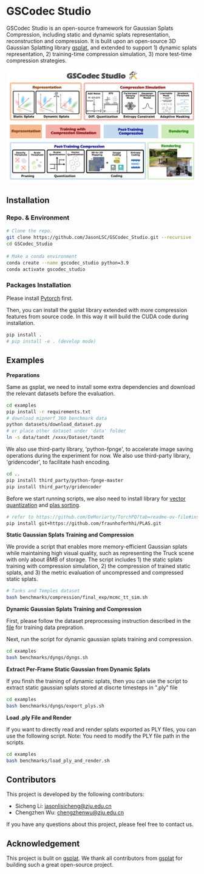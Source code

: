 # GSCodec Studio

GSCodec Studio is an open-source framework for Gaussian Splats Compression, including static and dynamic splats representation, reconstruction and compression. It is bulit upon an open-source 3D Gaussian Splatting library [gsplat](https://github.com/nerfstudio-project/gsplat), and extended to support 1) dynamic splats representation, 2) training-time compression simulation, 3) more test-time compression strategies.

![Teaser](./assets/Teaser.png)

## Installation
### Repo. & Environment
```bash
# Clone the repo.
git clone https://github.com/JasonLSC/GSCodec_Studio.git --recursive
cd GSCodec_Studio

# Make a conda environment
conda create --name gscodec_studio python=3.9
conda activate gscodec_studio
```

### Packages Installation

Please install [Pytorch](https://pytorch.org/get-started/locally/) first.

Then, you can install the gsplat library extended with more compression features from source code. In this way it will build the CUDA code during installation.

```bash
pip install .
# pip install -e . (develop mode)
```

## Examples

**Preparations**

Same as gsplat, we need to install some extra dependencies and download the relevant datasets before the evaluation.

```bash
cd examples
pip install -r requirements.txt
# download mipnerf_360 benchmark data
python datasets/download_dataset.py
# or place other dataset under 'data' folder
ln -s data/tandt /xxxx/Dataset/tandt
```

We also use third-party library, 'python-fpnge', to accelerate image saving operations during the experiment for now. We also use third-party library, 'gridencoder', to facilitate hash encoding.

```bash
cd ..
pip install third_party/python-fpnge-master
pip install third_party/gridencoder
```

Before we start running scripts, we also need to install library for [vector quantization](https://github.com/DeMoriarty/TorchPQ?tab=readme-ov-file#install) and [plas sorting](https://github.com/fraunhoferhhi/PLAS).
```bash
# refer to https://github.com/DeMoriarty/TorchPQ?tab=readme-ov-file#install to see how to install TorchPQ
pip install git+https://github.com/fraunhoferhhi/PLAS.git
```

**Static Gaussian Splats Training and Compression**

We provide a script that enables more memory-efficient Gaussian splats while maintaining high visual quality, such as representing the Truck scene with only about 8MB of storage. The script includes 1) the static splats training with compression simulation, 2) the compression of trained static splats, and 3) the metric evaluation of uncompressed and compressed static splats.

```bash
# Tanks and Temples dataset
bash benchmarks/compression/final_exp/mcmc_tt_sim.sh
```

**Dynamic Gaussian Splats Training and Compression**

First, please follow the dataset preprocessing instruction described in the [file]((mpeg_gsc_utils/multiview_video_preprocess/README.md)) for training data prepration.

Next, run the script for dynamic gaussian splats training and compression.
```bash
cd examples
bash benchmarks/dyngs/dyngs.sh
```

**Extract Per-Frame Static Gaussian from Dynamic Splats**

If you finsh the training of dynamic splats, then you can use the script to extract static gaussian splats stored at discrte timesteps in ".ply" file
```bash
cd examples
bash benchmarks/dyngs/export_plys.sh
```

**Load .ply File and Render**

If you want to directly read and render splats exported as PLY files, you can use the following script.
Note: You need to modify the PLY file path in the scripts.
```bash
cd examples
bash benchmarks/load_ply_and_render.sh
```

## Contributors

This project is developed by the following contributors:

- Sicheng Li: jasonlisicheng@zju.edu.cn
- Chengzhen Wu: chengzhenwu@zju.edu.cn

If you have any questions about this project, please feel free to contact us.

## Acknowledgement
This project is bulit on [gsplat](https://github.com/nerfstudio-project/gsplat). We thank all contributors from [gsplat](https://github.com/nerfstudio-project/gsplat) for building such a great open-source project.